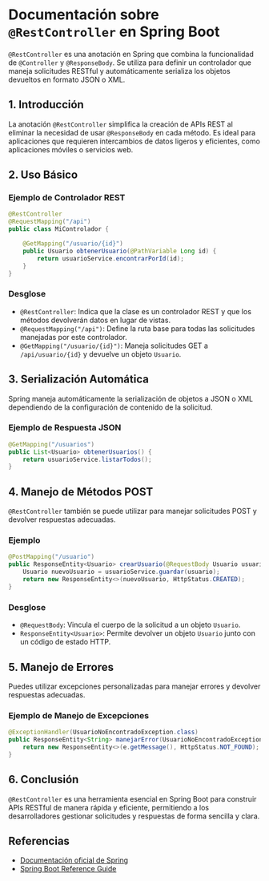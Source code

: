 # Documentación sobre `@RestController` en Spring Boot

`@RestController` es una anotación en Spring que combina la funcionalidad de `@Controller` y `@ResponseBody`. Se utiliza para definir un controlador que maneja solicitudes RESTful y automáticamente serializa los objetos devueltos en formato JSON o XML.

## 1. Introducción

La anotación `@RestController` simplifica la creación de APIs REST al eliminar la necesidad de usar `@ResponseBody` en cada método. Es ideal para aplicaciones que requieren intercambios de datos ligeros y eficientes, como aplicaciones móviles o servicios web.

## 2. Uso Básico

### Ejemplo de Controlador REST

```java
@RestController
@RequestMapping("/api")
public class MiControlador {

    @GetMapping("/usuario/{id}")
    public Usuario obtenerUsuario(@PathVariable Long id) {
        return usuarioService.encontrarPorId(id);
    }
}
```

### Desglose

- `@RestController`: Indica que la clase es un controlador REST y que los métodos devolverán datos en lugar de vistas.
- `@RequestMapping("/api")`: Define la ruta base para todas las solicitudes manejadas por este controlador.
- `@GetMapping("/usuario/{id}")`: Maneja solicitudes GET a `/api/usuario/{id}` y devuelve un objeto `Usuario`.

## 3. Serialización Automática

Spring maneja automáticamente la serialización de objetos a JSON o XML dependiendo de la configuración de contenido de la solicitud.

### Ejemplo de Respuesta JSON

```java
@GetMapping("/usuarios")
public List<Usuario> obtenerUsuarios() {
    return usuarioService.listarTodos();
}
```

## 4. Manejo de Métodos POST

`@RestController` también se puede utilizar para manejar solicitudes POST y devolver respuestas adecuadas.

### Ejemplo

```java
@PostMapping("/usuario")
public ResponseEntity<Usuario> crearUsuario(@RequestBody Usuario usuario) {
    Usuario nuevoUsuario = usuarioService.guardar(usuario);
    return new ResponseEntity<>(nuevoUsuario, HttpStatus.CREATED);
}
```

### Desglose

- `@RequestBody`: Vincula el cuerpo de la solicitud a un objeto `Usuario`.
- `ResponseEntity<Usuario>`: Permite devolver un objeto `Usuario` junto con un código de estado HTTP.

## 5. Manejo de Errores

Puedes utilizar excepciones personalizadas para manejar errores y devolver respuestas adecuadas.

### Ejemplo de Manejo de Excepciones

```java
@ExceptionHandler(UsuarioNoEncontradoException.class)
public ResponseEntity<String> manejarError(UsuarioNoEncontradoException e) {
    return new ResponseEntity<>(e.getMessage(), HttpStatus.NOT_FOUND);
}
```

## 6. Conclusión

`@RestController` es una herramienta esencial en Spring Boot para construir APIs RESTful de manera rápida y eficiente, permitiendo a los desarrolladores gestionar solicitudes y respuestas de forma sencilla y clara.

## Referencias

- [Documentación oficial de Spring](https://docs.spring.io/spring-framework/docs/current/javadoc-api/org/springframework/web/bind/annotation/RestController.html)
- [Spring Boot Reference Guide](https://docs.spring.io/spring-boot/docs/current/reference/htmlsingle/)
